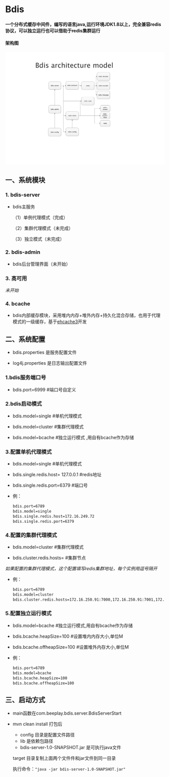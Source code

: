 # Bdis

#### 一个分布式缓存中间件，编写的语言java,运行环境JDK1.8以上，完全兼容redis协议，可以独立运行也可以借助于redis集群运行

#### 架构图

![image](https://github.com/fayechenlong/bdis/blob/master/img/bdis-arc-v1.0.png)

## 一、系统模块
 
### 1. bdis-server

* bdis主服务
    
    （1）单例代理模式（完成）
    
    （2）集群代理模式（未完成）
    
    （3）独立模式（未完成）
    
### 2. bdis-admin

* bdis后台管理界面（未开始）
  
### 3. 高可用

  *未开始*
 
### 4. bcache

  * bdis内部缓存模块，采用堆内内存+堆外内存+持久化混合存储，也用于代理模式的一级缓存，基于[ehcache3](http://www.ehcache.org)开发

## 二、系统配置
 
   * bdis.properties 是服务配置文件

   * log4j.properties 是日志输出配置文件
    
### 1.bdis服务端口号
  
   * bdis.port=6999  #端口号自定义
 
### 2.bdis启动模式
 
   * bdis.model=single  #单机代理模式  
   
   * bdis.model=cluster #集群代理模式
   
   * bdis.model=bcache #独立运行模式 ,用自有bcache作为存储
        
### 3.配置单机代理模式
   
   * bdis.model=single  #单机代理模式
   
   * bdis.single.redis.host= 127.0.0.1  #redis地址
   
   * bdis.single.redis.port=6379  #端口号
   
   * 例：
     
         bdis.port=6789
         bdis.model=single
         bdis.single.redis.host=172.16.249.72
         bdis.single.redis.port=6379
   
### 4.配置的集群代理模式

   * bdis.model=cluster #集群代理模式
   
   * bdis.cluster.redis.hosts= #集群节点
   
   *如果配置的集群代理模式，这个配置填写redis集群地址，每个实例用逗号隔开*
   
   * 例：
   
         bdis.port=6789
         bdis.model=cluster
         bdis.cluster.redis.hosts=172.16.250.91:7000,172.16.250.91:7001,172.16.250.91:7002,172.16.250.91:7003,172.16.250.91:7004,172.16.250.91:7005
          
### 5.配置独立运行模式

   * bdis.model=bcache #独立运行模式,用自有bcache作为存储
   
   * bdis.bcache.heapSize=100 #设置堆内内存大小,单位M
   
   * bdis.bcache.offheapSize=100 #设置堆外内存大小,单位M
   
   * 例：
   
         bdis.port=6789
         bdis.model=bcache
         bdis.bcache.heapSize=100
         bdis.bcache.offheapSize=100
   
## 三、启动方式

* main函数在com.beeplay.bdis.server.BdisServerStart

* mvn clean install 打包后   

  * config 目录是配置文件路径
  * lib 是依赖包路径
  * bdis-server-1.0-SNAPSHOT.jar 是可执行java文件
  
   target 目录复制上面两个文件件和jar文件到同一目录

   执行命令：```"java -jar bdis-server-1.0-SNAPSHOT.jar"```  
